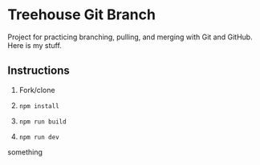 # Treehouse Git Branch

Project for practicing branching, pulling, and merging with Git and GitHub. Here is my stuff.

## Instructions

1. Fork/clone

1. `npm install`

1. `npm run build`

1. `npm run dev`

something
